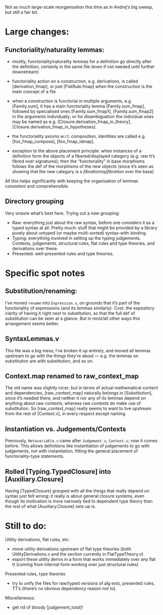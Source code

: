 Not as much large-scale reorganisation this time as in Andrej’s big sweep, but still a fair bit.

# Large changes:

## Functoriality/naturality lemmas:

- mostly, functoriality/naturality lemmas for a definition go directly after the definition, certainly in the same file (even if not needed until further downstream)
- functoriality action on a construction, e.g. derivations, is called [derivation_fmap], or just [FlatRule.fmap] when the construction is the main concept of a file
- when a construction is functorial in multiple arguments, e.g. [Family.sum], it has a main functoriality lemma [Family.sum_fmap], followed by specialised ones [Family.sum_fmap1], [Family.sum_fmap2] in the arguments individually; or for disambiguation the individual ones may be named as e.g. [Closure.derivation_fmap_in_theory], [Closure.derivation_fmap_in_hypotheses]. 
- the functoriality axioms w.r.t. composition, identities are called e.g. [foo_fmap_compose], [foo_fmap_idmap].

- exception to the above placement principle: when instances of a definition form the objects of a fibered/displayed category (e.g. raw tt’s fibred over signatures); then the “functoriality” in base morphisms follows the def of the morphisms of the new objects (since it’s seen as showing that the new category is a _fibration_/_opfibration_ over the base)

All this helps significantly with keeping the organisation of lemmas consistent and comprehensible.

## Directory grouping

Very unsure what’s best here.  Trying out a new grouping:

- Raw: everything just about the raw syntax, before one considers it as a typed syntax at all.  Pretty much: stuff that might be provided by a library purely about untyped (or maybe multi-sorted) syntax-with-binding.
- Typing: everything involved in setting up the typing judgements.  Contexts, judgements, structural rules, flat rules and type theories, and derivations over these.
- Presented: well-presented rules and type theories.

# Specific spot notes

## Substitution/renaming:

I’ve moved `rename` into `Expression.v`, on grounds that it’s part of the functoriality of expressions (and its lemmas similarly).  Cost: the expository clarity of having it right next to substitution, so that the full def of substitution can be seen at a glance. But in most/all other ways this arrangement seems better.

## SyntaxLemmas.v

This file was a big mess; I’ve broken it up entirely, and moved all lemmas upstream to go with the things they’re about — e.g. the lemmas on substitution are with substitution, and so on.

## Context.map renamed to raw_context_map

The old name was slightly nicer; but in terms of actual mathematical content and dependencies, [raw_context_map] naturally belongs in [Substitution], since it’s needed there, and neither it nor any of its lemmas depend on anything about raw contexts; whereas raw contexts do make use of substitution.  So [raw_context_map] really seems to want to live upstream from the rest of [Context.v], in every respect except naming.

## Instantiation vs. Judgements/Contexts

Previously, `Metavariable.v` came after `Judgement.v`, `Context.v`; now it comes before.  This allows definitions like instantiation of judgements to go with judgements, not with instantiation, fitting the general placement of functoriality-type statements.

## Rolled [Typing.TypedClosure] into [Auxiliary.Closure]

Having [TypedClosure] grouped with all the things that really depend on syntax just felt wrong: it really is about general closure systems, even though its motivation is more narrowly tied to dependent type theory than the rest of what [Auxiliary.Closure] sets up is.

# Still to do:

Utility derivations, flat rules, etc:

- move utility derivations upstream of flat type theories (both UtilityDerivations.v and the section currently in FlatTypeTheory.v) 
- export these utility derivs in a form that works immediately over any flat tt (coming from internal form working over just structural rules)

Presented rules, type theories

- try to unify the files for raw/typed versions of alg exts, presented rules, TT’s (there’s no obvious dependency reason not to).

Miscellaneous:

- get rid of bloody [judgement_total]!
